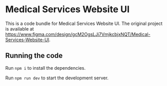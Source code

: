 
  # Medical Services Website UI

  This is a code bundle for Medical Services Website UI. The original project is available at https://www.figma.com/design/gcM2OgsLJi7VmjkcbjxNQT/Medical-Services-Website-UI.

  ## Running the code

  Run `npm i` to install the dependencies.

  Run `npm run dev` to start the development server.
  